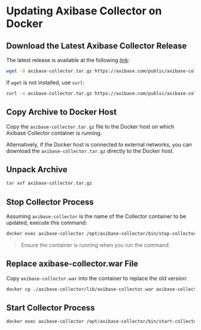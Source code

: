# Updating Axibase Collector on Docker

## Download the Latest Axibase Collector Release

The latest release is available at the following [link](https://axibase.com/public/axibase-collector_latest.htm):

```bash
wget -O axibase-collector.tar.gz https://axibase.com/public/axibase-collector-v{revision}.tar.gz
```

If `wget` is not installed, use `curl`:

```bash
curl -o axibase-collector.tar.gz https://axibase.com/public/axibase-collector-v{revision}.tar.gz
```

## Copy Archive to Docker Host

Copy the `axibase-collector.tar.gz` file to the Docker host on which Axibase Collector container is running.

Alternatively, if the Docker host is connected to external networks, you can download the `axibase-collector.tar.gz` directly to the Docker host.

## Unpack Archive

```bash
tar xvf axibase-collector.tar.gz
```

## Stop Collector Process

Assuming `axibase-collector` is the name of the Collector container to be updated, execute this command:

```bash
docker exec axibase-collector /opt/axibase-collector/bin/stop-collector.sh
```

> Ensure the container is running when you run the command.

## Replace axibase-collector.war File

Copy `axibase-collector.war` into the container to replace the old version:

```bash
docker cp ./axibase-collector/lib/axibase-collector.war axibase-collector:/opt/axibase-collector/lib/
```

## Start Collector Process

```bash
docker exec axibase-collector /opt/axibase-collector/bin/start-collector.sh
```